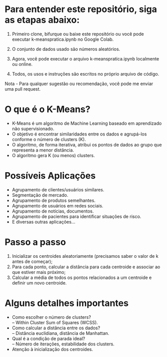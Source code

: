 # Para entender este repositório, siga as etapas abaixo:

1) Primeiro clone, bifurque ou baixe este repositório ou você pode executar k-meanspratica.ipynb no Google Colab.

2) O conjunto de dados usado são números aleatórios.

3) Agora, você pode executar o arquivo k-meanspratica.ipynb localmente ou online.

4) Todos, os usos e instruções são escritos no próprio arquivo de código.

Nota - Para qualquer sugestão ou recomendação, você pode me enviar uma pull request.


# O que é o K-Means?

* K-Means é um algoritmo de Machine Learning baseado em aprendizado não supervisionado.<br/>
* O objetivo é encontrar similaridades entre os dados e agrupá-los conforme o número de clusters (K).<br/>
* O algoritmo, de forma iterativa, atribui os pontos de dados ao grupo que representa a menor distância.<br/>
* O algoritmo gera K (ou menos) clusters.

# Possíveis Aplicações

* Agrupamento de clientes/usuários similares.<br/>
* Segmentação de mercado.<br/>
* Agrupamento de produtos semelhantes.<br/>
* Agrupamento de usuários em redes sociais.<br/>
* Agrupamento de notícias, documentos.<br/>
* Agrupamento de pacientes para identificar situações de risco.<br/>
* E diversas outras aplicações...

# Passo a passo

1. Inicializar os centroides aleatoriamente (precisamos saber o valor de k antes de começar);<br/>
2. Para cada ponto, calcular a distância para cada centroide e associar ao que estiver mais próximo;<br/>
3. Calcular a média de todos os pontos relacionados a um centroide e definir um novo centroide.

# Alguns detalhes importantes

* Como escolher o número de clusters?<br/>
– Within Cluster Sum of Squares (WCSS).<br/>
* Como calcular a distância entre os dados?<br/>
– Distância euclidiana, distância de Manhattan.<br/>
* Qual é a condição de parada ideal?<br/>
– Número de iterações, estabilidade dos clusters.<br/>
* Atenção à inicialização dos centroides.

